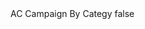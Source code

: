 <?xml version="1.0" encoding="UTF-8"?>
<CustomMetadata xmlns="http://soap.sforce.com/2006/04/metadata">
    <label>AC Campaign By Categy</label>
    <protected>false</protected>
</CustomMetadata>
